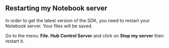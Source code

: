 ## Restarting my Notebook server

In order to get the latest version of the SDK, you need to restart your Notebook server. Your files will be saved.

Go to the menu: **File. Hub Control Server** and click on **Stop my server** then restart it.
